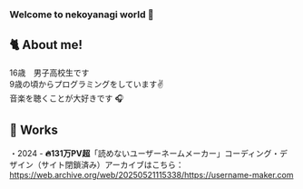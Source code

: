 ### Welcome to nekoyanagi world 💖

## 🐈 About me!
16歳　男子高校生です  
9歳の頃からプログラミングをしています✌️  
音楽を聴くことが大好きです 🎧

## 💼 Works
・2024 - **🔥131万PV超**「読めないユーザーネームメーカー」コーディング・デザイン（サイト閉鎖済み）アーカイブはこちら：https://web.archive.org/web/20250521115338/https://username-maker.com
